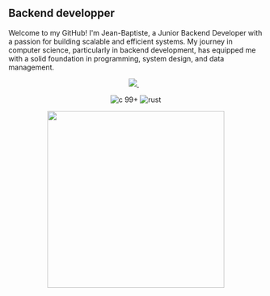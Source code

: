 ## Backend developper


Welcome to my GitHub! I'm Jean-Baptiste, a Junior Backend Developer with a passion for building scalable and efficient systems. My journey in computer science, particularly in backend development, has equipped me with a solid foundation in programming, system design, and data management.


<p align='center'>
  <a href="https://www.linkedin.com/in/jean-baptiste-caron-38597481/">
    <img src="https://img.shields.io/badge/linkedin-%230077B5.svg?&style=for-the-badge&logo=linkedin&logoColor=white" />
  </a>&nbsp;&nbsp;
</p>

<p align='center'>
  <img src="https://img.shields.io/badge/c_99%2B-A8B9CC?style=for-the-badge&logo=c&logoColor=white" alt="c 99+" />
  <img src="https://img.shields.io/badge/Rust-000000?style=for-the-badge&logo=rust&logoColor=white" alt="rust" />
</p>

<p align='center'>
  <a href="#">
  	<img src="https://github-readme-stats.vercel.app/api?username=jbcaron&show_icons=true&count_private=true&theme=dark" width="350">
  </a>
</p>
